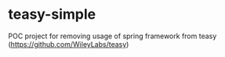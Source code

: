 # teasy-simple

POC project for removing usage of spring framework from teasy (https://github.com/WileyLabs/teasy)
